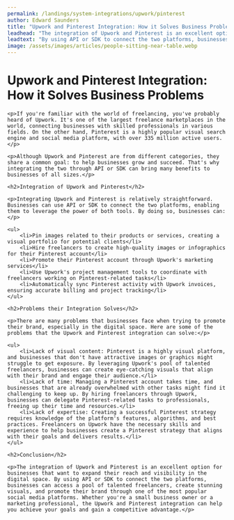 ```yaml
---
permalink: /landings/system-integrations/upwork/pinterest
author: Edward Saunders
title: "Upwork and Pinterest Integration: How it Solves Business Problems"
leadhead: "The integration of Upwork and Pinterest is an excellent option for businesses that want to expand their reach and visibility in the digital space"
leadtext: "By using API or SDK to connect the two platforms, businesses can access a pool of talented freelancers, create stunning visuals, and promote their brand through one of the most popular social media platforms. Whether you're a small business owner or a marketing professional, the Upwork and Pinterest integration can help you achieve your goals and gain a competitive advantage."
image: /assets/images/articles/people-sitting-near-table.webp
---
```

<div class="arttext">    
    <h1>Upwork and Pinterest Integration: How it Solves Business Problems</h1>
    
    <p>If you're familiar with the world of freelancing, you've probably heard of Upwork. It's one of the largest freelance marketplaces in the world, connecting businesses with skilled professionals in various fields. On the other hand, Pinterest is a highly popular visual search engine and social media platform, with over 335 million active users.</p>
    
    <p>Although Upwork and Pinterest are from different categories, they share a common goal: to help businesses grow and succeed. That's why integrating the two through API or SDK can bring many benefits to businesses of all sizes.</p>
    
    <h2>Integration of Upwork and Pinterest</h2>
    
    <p>Integrating Upwork and Pinterest is relatively straightforward. Businesses can use API or SDK to connect the two platforms, enabling them to leverage the power of both tools. By doing so, businesses can:</p>
    
    <ul>
        <li>Pin images related to their products or services, creating a visual portfolio for potential clients</li>
        <li>Hire freelancers to create high-quality images or infographics for their Pinterest account</li>
        <li>Promote their Pinterest account through Upwork's marketing services</li>
        <li>Use Upwork's project management tools to coordinate with freelancers working on Pinterest-related tasks</li>
        <li>Automatically sync Pinterest activity with Upwork invoices, ensuring accurate billing and project tracking</li>
    </ul>
    
    <h2>Problems their Integration Solves</h2>
    
    <p>There are many problems that businesses face when trying to promote their brand, especially in the digital space. Here are some of the problems that the Upwork and Pinterest integration can solve:</p>
    
    <ul>
        <li>Lack of visual content: Pinterest is a highly visual platform, and businesses that don't have attractive images or graphics might struggle to get exposure. By leveraging Upwork's pool of talented freelancers, businesses can create eye-catching visuals that align with their brand and engage their audience.</li>
        <li>Lack of time: Managing a Pinterest account takes time, and businesses that are already overwhelmed with other tasks might find it challenging to keep up. By hiring freelancers through Upwork, businesses can delegate Pinterest-related tasks to professionals, freeing up their time and resources.</li>
        <li>Lack of expertise: Creating a successful Pinterest strategy requires knowledge of the platform's features, algorithms, and best practices. Freelancers on Upwork have the necessary skills and experience to help businesses create a Pinterest strategy that aligns with their goals and delivers results.</li>
    </ul>
    
    <h2>Conclusion</h2>
    
    <p>The integration of Upwork and Pinterest is an excellent option for businesses that want to expand their reach and visibility in the digital space. By using API or SDK to connect the two platforms, businesses can access a pool of talented freelancers, create stunning visuals, and promote their brand through one of the most popular social media platforms. Whether you're a small business owner or a marketing professional, the Upwork and Pinterest integration can help you achieve your goals and gain a competitive advantage.</p>
    
</div>